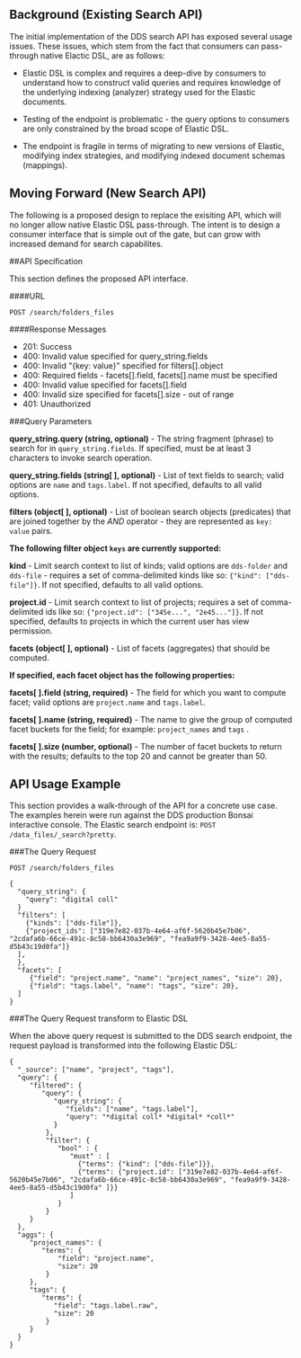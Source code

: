 Background (Existing Search API)
-----

The initial implementation of the DDS search API has exposed several usage issues.  These issues, which stem from the fact that consumers can pass-through native Elactic DSL, are as follows: 

* Elastic DSL is complex and requires a deep-dive by consumers to understand how to construct valid queries and requires knowledge of the underlying indexing (analyzer) strategy used for the Elastic documents.

* Testing of the endpoint is problematic - the query options to consumers are only constrained by the broad scope of Elastic DSL.

* The endpoint is fragile in terms of migrating to new versions of Elastic, modifying index strategies, and modifying indexed document schemas (mappings).

Moving Forward (New Search API)
----

The following is a proposed design to replace the exisiting API, which will no longer allow native Elastic DSL pass-through.  The intent is to design a consumer interface that is simple out of the gate, but can grow with increased demand for search capabilites.

##API Specification

This section defines the proposed API interface.

####URL

`POST /search/folders_files`

####Response Messages
* 201: Success
* 400: Invalid value specified for query_string.fields
* 400: Invalid "{key: value}" specified for filters[].object
* 400: Required fields - facets[].field, facets[].name must be specified 
* 400: Invalid value specified for facets[].field
* 400: Invalid size specified for facets[].size - out of range
* 401: Unauthorized

###Query Parameters

**query_string.query (string, optional)** - The string fragment (phrase) to search for in `query_string.fields`.  If specified, must be at least 3 characters to invoke search operation.

**query_string.fields (string[ ], optional)** - List of text fields to search; valid options are `name` and `tags.label`.  If not specified, defaults to all valid options.

**filters (object[ ], optional)** - List of boolean search objects (predicates) that are joined together by the *AND* operator - they are represented as `key: value` pairs.

**The following filter object `keys` are currently supported:**

**kind** - Limit search context to list of kinds; valid options are `dds-folder` and `dds-file` - requires a set of comma-delimited kinds like so: `{"kind": ["dds-file"]}`. If not specified, defaults to all valid options.
 
**project.id** - Limit search context to list of projects; requires a set of comma-delimited ids like so: `{"project.id": ["345e...", "2e45..."]}`. If not specified, defaults to projects in which the current user has view permission.

**facets (object[ ], optional)** - List of facets (aggregates) that should be computed.

**If specified, each facet object has the following properties:**

**facets[ ].field (string, required)** - The field for which you want to compute facet; valid options are `project.name` and `tags.label`.

**facets[ ].name (string, required)** - The name to give the group of computed facet buckets for the field; for example: `project_names` and `tags`	.

**facets[ ].size (number, optional)** - The number of facet buckets to return with the results; defaults to the top 20 and cannot be greater than 50.


API Usage Example
----

This section provides a walk-through of the API for a concrete use case.  The examples herein were run against the DDS production Bonsai interactive console.  The Elastic search endpoint is: `POST /data_files/_search?pretty`.

###The Query Request

`POST /search/folders_files`

```
{
  "query_string": {
    "query": "digital coll"
  }
  "filters": [
    {"kinds": ["dds-file"]},
    {"project_ids": ["319e7e82-037b-4e64-af6f-5620b45e7b06", "2cdafa6b-66ce-491c-8c58-bb6430a3e969", "fea9a9f9-3428-4ee5-8a55-d5b43c19d0fa"]}
  ],
  },
  "facets": [
     {"field": "project.name", "name": "project_names", "size": 20},
     {"field": "tags.label", "name": "tags", "size": 20},
  ]
}
```

###The Query Request transform to Elastic DSL

When the above query request is submitted to the DDS search endpoint, the request payload is transformed into the following Elastic DSL: 

```
{
  "_source": ["name", "project", "tags"],
  "query": { 
     "filtered": {
        "query": {
           "query_string": {
              "fields": ["name", "tags.label"],
              "query": "*digital coll* *digital* *coll*"
           }
         },
         "filter": {
            "bool" : {
               "must" : [
                 {"terms": {"kind": ["dds-file"]}},
                 {"terms": {"project.id": ["319e7e82-037b-4e64-af6f-5620b45e7b06", "2cdafa6b-66ce-491c-8c58-bb6430a3e969", "fea9a9f9-3428-4ee5-8a55-d5b43c19d0fa" ]}}
               ]
            }
         }
     }
  },
  "aggs": {
     "project_names": {
        "terms": {
            "field": "project.name",
            "size": 20
         }
     },
     "tags": {
        "terms": {
           "field": "tags.label.raw",
           "size": 20
         }
     }
  }
}
```









